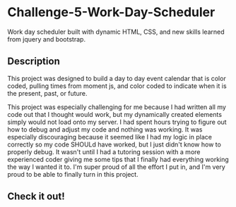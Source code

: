 # Challenge-5-Work-Day-Scheduler
Work day scheduler built with dynamic HTML, CSS, and new skills learned from jquery and bootstrap. 

## Description
This project was designed to build a day to day event calendar that is color coded, pulling times from moment js, and color coded to indicate when it is the present, past, or future. 

This project was especially challenging for me because I had written all my code out that I thought would work, but my dynamically created elements simply would not load onto my server. I had spent hours trying to figure out how to debug and adjust my code and nothing was working. It was especially discouraging because it seemed like I had my logic in place correctly so my code SHOULd have worked, but I just didn't know how to properly debug. It wasn't until I had a tutoring session with a more experienced coder giving me some tips that I finally had everything working the way I wanted it to. I'm super proud of all the effort I put in, and I'm very proud to be able to finally turn in this project. 

## Check it out! 
